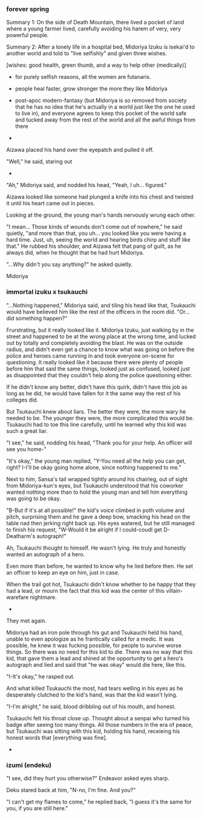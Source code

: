 ### forever spring

Summary 1: On the side of Death Mountain, there lived a pocket of land where a young farmer lived, carefully avoiding his harem of very, very powerful people.

Summary 2: After a lonely life in a hospital bed, Midoriya Izuku is isekai'd to another world and told to "live selfishly" and given three wishes. 

[wishes: good health, green thumb, and a way to help other (medically)]

- for purely selfish reasons, all the women are futanaris. 
- people heal faster, grow stronger the more they like Midoriya
- post-apoc modern-fantasy (but Midoriya is so removed from society that he has no idea that he's actually in a world just like the one he used to live in), and everyone agrees to keep this pocket of the world safe and tucked away from the rest of the world and all the awful things from there


-

Aizawa placed his hand over the eyepatch and pulled it off.

"Well," he said, staring out 

-

"Ah," Midoriya said, and nodded his head, "Yeah, I uh... figured."

Aizawa looked like someone had plunged a knife into his chest and twisted it until his heart came out in pieces. 

Looking at the ground, the young man's hands nervously wrung each other. 

"I mean... Those kinds of wounds don't come out of nowhere," he said quietly, "and more than that, you uh... you looked like you were having a hard time. Just, uh, seeing the world and hearing birds chirp and stuff like that." He rubbed his shoulder, and Aizawa felt that pang of guilt, as he always did, when he thought that he had hurt Midoriya.

"...Why didn't you say anything?" he asked quietly.

Midoriya 


### immortal izuku x tsukauchi

"...Nothing happened," Midoriya said, and tiling his head like that, Tsukauchi would have believed him like the rest of the officers in the room did. "Or... did something happen?"

Frurstrating, but it really looked like it. Midoriya Izuku, just walking by in the street and happened to be at the wrong place at the wrong time, and lucked out by totally and completely avoiding the blast. He was on the outside radius, and didn't even get a chance to know what was going on before the police and heroes came running in and took everyone on-scene for questioning. It really looked like it because there were plenty of people before him that said the same things, looked just as confused, looked just as disappointed that they couldn't help along the police questioning either. 

If he didn't know any better, didn't have this quirk, didn't have this job as long as he did, he would have fallen for it the same way the rest of his colleges did.

But Tsukauchi knew about liars. The better they were, the more wary he needed to be. The younger they were, the more complicated this would be. Tsukauchi had to toe this line carefully, until he learned why this kid was such a great liar. 

"I see," he said, nodding his head, "Thank you for your help. An officer will see you home-"

"It's okay," the young man replied, "Y-You need all the help you can get, right? I-I'll be okay going home alone, since nothing happened to me." 

Next to him, Sansa's tail wrapped tightly around his chairleg, out of sight from Midoriya-kun's eyes, but Tsukauchi understood that his coworker wanted nothing more than to hold the young man and tell him everything was going to be okay.

"B-But if it's at all possible!" the kid's voice climbed in poth volume and pitch, surprising them and he gave a deep bow, smacking his head on the table nad then jerking right back up. His eyes watered, but he still managed to finish his request, "W-Would it be alright if I could-coudl get D-Deatharm's autograph!"

Ah, Tsukauchi thought to himself. He wasn't lying. He truly and honestly wanted an autograph of a hero.

Even more than before, he wanted to know why he lied before then. He set an officer to keep an eye on him, just in case.

When the trail got hot, Tsukauchi didn't know whether to be happy that they had a lead, or mourn the fact that this kid was the center of this villain-warefare nightmare. 

-

They met again. 

Midoriya had an iron pole through his gut and Tsukauchi held his hand, unable to even apologize as he frantically called for a medic. It was possible, he knew it was fucking possible, for people to survive worse things. So there was no need for this kid to die. There was no way that this kid, that gave them a lead and shined at the opportunity to get a hero's autograph and lied and said that "he was okay" would die here, like this.

"I-It's okay," he rasped out.

And what killed Tsukauchi the most, had tears welling in his eyes as he desperately clutched to the kid's hand, was that the kid wasn't lying. 

"I-I'm alright," he said, blood dribbling out of his mouth, and honest. 

Tsukauchi felt his throat close up. Thought about a senpai who turned his badge after seeing too many things. All those numbers in the era of peace, but Tsukauchi was sitting with this kid, holding his hand, receieing his honest words that [everything was fine].

-

### izumi (endeku)

"I see, did they hurt you otherwise?" Endeavor asked eyes sharp.

Deku stared back at him, "N-no, I'm fine. And you?"

"I can't get my flames to come," he replied back, "I guess it's the same for you, if you are still here."
